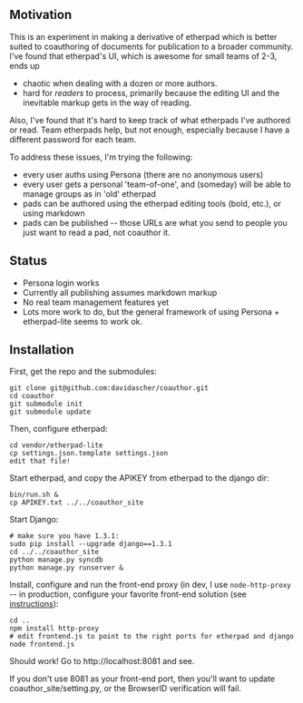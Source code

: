 Motivation
------------

This is an experiment in making a derivative of etherpad which is better suited to coauthoring of
documents for publication to a broader community.  I've found that etherpad's UI, which is awesome 
for small teams of 2-3, ends up 

* chaotic when dealing with a dozen or more authors.
* hard for _readers_ to process, primarily because the editing UI and the inevitable markup gets in the way of reading.

Also, I've found that it's hard to keep track of what etherpads I've authored or read. 
Team etherpads help, but not enough, especially because I have a different password for each team.

To address these issues, I'm trying the following:

* every user auths using Persona (there are no anonymous users)
* every user gets a personal 'team-of-one', and (someday) will be able to manage groups as in 'old' etherpad
* pads can be authored using the etherpad editing tools (bold, etc.), or using markdown
* pads can be published -- those URLs are what you send to people you just want to read a pad, not coauthor it.


Status
-------

* Persona login works
* Currently all publishing assumes markdown markup
* No real team management features yet
* Lots more work to do, but the general framework of using Persona + etherpad-lite seems to work ok.

Installation
------------

First, get the repo and the submodules:

	git clone git@github.com:davidascher/coauthor.git
	cd coauthor
	git submodule init
	git submodule update

Then, configure etherpad:

	cd vendor/etherpad-lite
	cp settings.json.template settings.json
	edit that file!

Start etherpad, and copy the APIKEY from etherpad to the django dir:

	bin/run.sh &
	cp APIKEY.txt ../../coauthor_site

Start Django:

	# make sure you have 1.3.1:
	sudo pip install --upgrade django==1.3.1
	cd ../../coauthor_site
	python manage.py syncdb
	python manage.py runserver &

Install, configure and run the front-end proxy (in dev, I use
`node-http-proxy` -- in production, configure your favorite front-end solution
(see [instructions](https://github.com/Pita/etherpad-lite/wiki/How-to-put-Etherpad-Lite-behind-a-reverse-Proxy)):

	cd ..
	npm install http-proxy
	# edit frontend.js to point to the right ports for etherpad and django
	node frontend.js

Should work!  Go to http://localhost:8081 and see.

If you don't use 8081 as your front-end port, then you'll want to
update coauthor_site/setting.py, or the BrowserID verification will fail.

